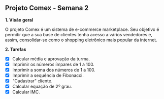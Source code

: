 <h2>Projeto Comex - Semana 2</h2>

<p> <b> 1. Visão geral </b></p>

<p>   O projeto Comex é um sistema de e-commerce marketplace. Seu objetivo é permitir que a sua base de clientes tenha acesso a vários vendedores e, assim, consolidar-se como o shopping eletrônico mais popular da internet.
</p>

<p> <b> 2. Tarefas </b> </p>

- [x] Calcular média e aprovação da turma.
- [x] Imprimir os números ímpares de 1 a 100.
- [x] Imprimir a soma dos números de 1 a 100.
- [x] Imprimir a sequência de Fibonacci.
- [x] "Cadastrar" cliente.
- [x] Calcular equação de 2º grau.
- [x] Calcular IMC.
